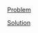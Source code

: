 [Problem](https://leetcode.com/problems/find-the-index-of-the-first-occurrence-in-a-string)

[Solution](https://leetcode.com/problems/find-the-index-of-the-first-occurrence-in-a-string/solutions/3255296/28-find-the-index-of-the-first-occurrence-in-a-string-simple-solution)
